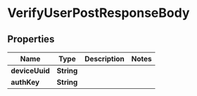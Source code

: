 

# VerifyUserPostResponseBody

## Properties

Name | Type | Description | Notes
------------ | ------------- | ------------- | -------------
**deviceUuid** | **String** |  | 
**authKey** | **String** |  | 




